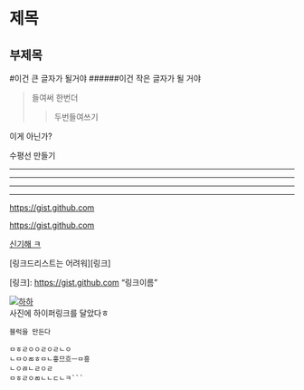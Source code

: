 제목
======

부제목
--------


#이건 큰 글자가 될거야
######이건 작은 글자가 될 거야

>들여써
>한번더
>>두번들여쓰기

이게 아닌가?


수평선 만들기
***
-------------
- - -
* * *



https://gist.github.com


<https://gist.github.com>

[신기해 ㅋ](https://gist.github.com)

[링크드리스트는 어려워][링크]

[링크]: https://gist.github.com “링크이름”

[![하하](https://cdn.pixabay.com/photo/2014/10/01/10/44/hedgehog-468228_1280.jpg)](https://pixabay.com/ko/photos/%EA%B3%A0%EC%8A%B4%EB%8F%84%EC%B9%98-%EB%8F%99%EB%AC%BC-%EC%95%84%EA%B8%B0-%EA%B7%80%EC%97%AC%EC%9A%B4-468228/)  
사진에 하이퍼링크를 달았다ㅎ





`블럭을 만든다`

```이런 블럭은 어떠냐
ㅁㅎㄹㅇㅇㄹㅇㄹㄴㅇ
ㄴㅁㅇㄻㅎㅁㄴ흫므흐ㅡㅁ흥
ㄴㅇㅀㄴㄹㅇㄹ  
ㅁㅎㄹㅇㄻㄴㄴㄷㄴㅋ```


